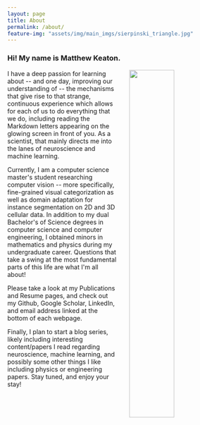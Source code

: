 ```yaml
---
layout: page
title: About
permalink: /about/
feature-img: "assets/img/main_imgs/sierpinski_triangle.jpg"
---
```


### Hi! My name is Matthew Keaton.

<img style="width:45%;float:right;padding-right:0%;padding-left:5%;padding-bottom:2%" src="../assets/img/main_imgs/MattKeatonfeaturestory-203.jpg">

I have a deep passion for learning about -- and one day, improving our understanding of -- the mechanisms that give rise to that strange, continuous experience which allows for each of us to do everything that we do, including reading the Markdown letters appearing on the glowing screen in front of you. As a scientist, that mainly directs me into the lanes of neuroscience and machine learning.
 
Currently, I am a computer science master's student researching computer vision -- more specifically, fine-grained visual categorization as well as domain adaptation for instance segmentation on 2D and 3D cellular data. In addition to my dual Bachelor's of Science degrees in computer science and computer engineering, I obtained minors in mathematics and physics during my undergraduate career. Questions that take a swing at the most fundamental parts of this life are what I'm all about!

[comment]: <> (If you landed on this website to learn about me as a candidate for a professional opportunity, please take a look at my Publications and Resume page. If you alternatively just wanted to hear/see more behind the scenes of a random internet person's personal interests &#40;including some fun pictures of me doing the things I love&#41;, the Gallery page might be right for you. Links to my Github, Google Scholar, LinkedIn, and email address should also be easy enough to find.)

Please take a look at my Publications and Resume pages, and check out my Github, Google Scholar, LinkedIn, and email address linked at the bottom of each webpage.

Finally, I plan to start a blog series, likely including interesting content/papers I read regarding neuroscience, machine learning, and possibly some other things I like including physics or engineering papers. Stay tuned, and enjoy your stay!

